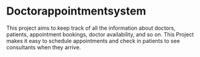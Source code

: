 # Doctorappointmentsystem
This project aims  to keep track of all the information about doctors, patients, appointment bookings, doctor availability, and so on. This Project makes it easy to schedule appointments and check in patients to see consultants when they arrive.
